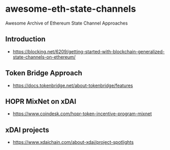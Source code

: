 # awesome-eth-state-channels
Awesome Archive of Ethereum State Channel Approaches

## Introduction
- https://blocking.net/6209/getting-started-with-blockchain-generalized-state-channels-on-ethereum/

## Token Bridge Approach
- https://docs.tokenbridge.net/about-tokenbridge/features

## HOPR MixNet on xDAI
- https://www.coindesk.com/hopr-token-incentive-program-mixnet

## xDAI projects
- https://www.xdaichain.com/about-xdai/project-spotlights
